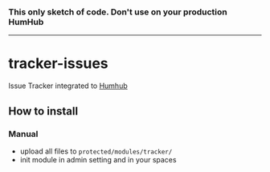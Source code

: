 ### This only sketch of code. Don't use on your production HumHub
___
# tracker-issues

Issue Tracker integrated to [Humhub](https://github.com/humhub/humhub)

## How to install
### Manual
- upload all files to `protected/modules/tracker/`
- init module in admin setting and in your spaces
